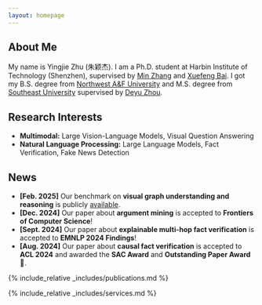 ```yaml
---
layout: homepage
---
```


## About Me

My name is Yingjie Zhu (朱颖杰). I am a Ph.D. student at Harbin Institute of Technology (Shenzhen), supervised by [Min Zhang](https://zhangmin-nlp-ai.github.io/) and [Xuefeng Bai](https://faculty.hitsz.edu.cn/baixuefeng). I got my B.S. degree from [Northwest A&F University](https://www.nwsuaf.edu.cn/) and M.S. degree from [Southeast University](https://www.seu.edu.cn/) supervised by [Deyu Zhou](https://palm.seu.edu.cn/zhoudeyu/Home.html).

## Research Interests

- **Multimodal:** Large Vision-Language Models, Visual Question Answering
- **Natural Language Processing:** Large Language Models, Fact Verification, Fake News Detection


## News

- **[Feb. 2025]** Our benchmark on **visual graph understanding and reasoning** is publicly [available](https://github.com/AAAndy-Zhu/VGCure).
- **[Dec. 2024]** Our paper about **argument mining** is accepted to **Frontiers of Computer Science**!
- **[Sept. 2024]** Our paper about **explainable multi-hop fact verification** is accepted to **EMNLP 2024 Findings**!
- **[Aug. 2024]** Our paper about **causal fact verification** is accepted to **ACL 2024** and awarded the **SAC Award** and **Outstanding Paper Award** 🎉.

{% include_relative _includes/publications.md %}

{% include_relative _includes/services.md %}
